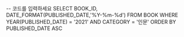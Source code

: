 -- 코드를 입력하세요
SELECT BOOK_ID, DATE_FORMAT(PUBLISHED_DATE,'%Y-%m-%d') FROM BOOK
WHERE YEAR(PUBLISHED_DATE)  = '2021'
AND CATEGORY = '인문'
ORDER BY PUBLISHED_DATE ASC

